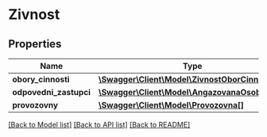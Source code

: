 # Zivnost

## Properties
Name | Type | Description | Notes
------------ | ------------- | ------------- | -------------
**obory_cinnosti** | [**\Swagger\Client\Model\ZivnostOborCinnosti[]**](ZivnostOborCinnosti.md) |  | [optional] 
**odpovedni_zastupci** | [**\Swagger\Client\Model\AngazovanaOsobaRzp[]**](AngazovanaOsobaRzp.md) |  | [optional] 
**provozovny** | [**\Swagger\Client\Model\Provozovna[]**](Provozovna.md) |  | [optional] 

[[Back to Model list]](../../README.md#documentation-for-models) [[Back to API list]](../../README.md#documentation-for-api-endpoints) [[Back to README]](../../README.md)

